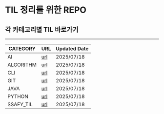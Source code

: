 # TIL 정리를 위한 REPO

## 각 카테고리별 TIL 바로가기
---
| CATEGORY | URL | Updated Date |
| -------- | --- | ------------ |
| AI | [url](https://github.com/valofosho/TIL/tree/master/ai) | 2025/07/18|
| ALGORITHM | [url](https://github.com/valofosho/TIL/tree/master/algorithm) | 2025/07/18|
| CLI | [url](https://github.com/valofosho/TIL/tree/master/cli) | 2025/07/18|
| GIT | [url](https://github.com/valofosho/TIL/tree/master/git) | 2025/07/18|
| JAVA | [url](https://github.com/valofosho/TIL/tree/master/java) | 2025/07/18|
| PYTHON | [url](https://github.com/valofosho/TIL/tree/master/python) | 2025/07/18|
| SSAFY_TIL | [url](https://github.com/valofosho/TIL/tree/master/ssafy_til) | 2025/07/18|
